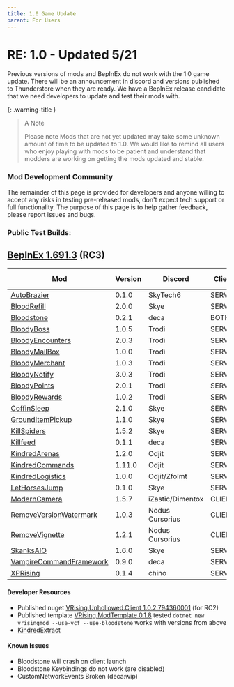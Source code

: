 ```yaml
---
title: 1.0 Game Update
parent: For Users
---
```


# RE: 1.0 - Updated 5/21
Previous versions of mods and BepInEx do not work with the 1.0 game update. There will be an announcement in discord and versions published to Thunderstore when they are ready. We have a BepInEx release candidate that we need developers to update and test their mods with.

{: .warning-title }
> A Note
> 
> Please note Mods that are not yet updated may take some unknown amount of time to be updated to 1.0. We would like to remind all users who enjoy playing with mods to be patient and understand that modders are working on getting the mods updated and stable.
>

### Mod Development Community
The remainder of this page is provided for developers and anyone willing to accept any risks in testing pre-released mods, don't expect tech support or full functionality. The purpose of this page is to help gather feedback, please report issues and bugs.

### Public Test Builds:

## [BepInEx 1.691.3](https://github.com/decaprime/VRising-Modding/releases/tag/1.691.3) (**RC3**)

| Mod | Version | Discord | Client | Known Issues |
| --- | --- | --- | --- | --- |
| [AutoBrazier](https://github.com/SkyTech6/AutoBrazier/releases/tag/v0.1.0) | 0.1.0 | SkyTech6 | SERVER | |
| [BloodRefill](https://github.com/skythebro/VMods/releases/tag/BR2.0.0) | 2.0.0 | Skye | SERVER | |
| [Bloodstone](https://github.com/decaprime/Bloodstone/releases/tag/v0.2.1) | 0.2.1 | deca | BOTH | [⚠️](#known-issues) |
| [BloodyBoss](https://github.com/oscarpedrero/BloodyBoss/releases/tag/v1.0.5) | 1.0.5 | Trodi | SERVER | |
| [BloodyEncounters](https://github.com/oscarpedrero/BloodyEncounters/releases/tag/v2.0.3) | 2.0.3 | Trodi | SERVER | |
| [BloodyMailBox](https://github.com/oscarpedrero/BloodyMailBox/releases/tag/v1.0.0) | 1.0.0 | Trodi | SERVER | |
| [BloodyMerchant](https://github.com/oscarpedrero/BloodyMerchant/releases/tag/v1.0.3) | 1.0.3 | Trodi | SERVER | |
| [BloodyNotify](https://github.com/oscarpedrero/BloodyNotify/releases/tag/v3.0.3) | 3.0.3 | Trodi | SERVER | |
| [BloodyPoints](https://github.com/oscarpedrero/BloodyPoints/releases/tag/v2.0.1) | 2.0.1 | Trodi | SERVER | |
| [BloodyRewards](https://github.com/oscarpedrero/BloodyRewards/releases/tag/v1.0.2) | 1.0.2 | Trodi | SERVER | |
| [CoffinSleep](https://github.com/skythebro/CoffinSleep/releases/tag/2.1.0) | 2.1.0 | Skye | SERVER | |
| [GroundItemPickup](https://github.com/skythebro/GroundItemPickup/releases/tag/1.1.0) | 1.1.0 | Skye | SERVER | |
| [KillSpiders](https://github.com/skythebro/VRisingKillSpiders/releases/tag/1.5.2) | 1.5.2 | Skye | SERVER | |
| [Killfeed](https://github.com/decaprime/Killfeed/releases/tag/v0.1.1) | 0.1.1 | deca | SERVER | |
| [KindredArenas](https://github.com/Odjit/KindredArenas/releases/tag/v1.2.0) | 1.2.0 | Odjit | SERVER  | |
| [KindredCommands](https://github.com/Odjit/KindredCommands/releases/tag/v1.11.0) | 1.11.0 | Odjit | SERVER  | |
| [KindredLogistics](https://github.com/Odjit/KindredLogistics/releases/tag/V1.0.0) | 1.0.0 | Odjit/Zfolmt | SERVER  | |
| [LetHorsesJump](https://github.com/skythebro/LetHorsesJump/releases/tag/0.1.0) | 0.1.0 | Skye | SERVER | |
| [ModernCamera](https://thunderstore.io/c/v-rising/p/vrising/ModernCamera/) | 1.5.7 | iZastic/Dimentox | CLIENT | | 
| [RemoveVersionWatermark](https://github.com/NodusCursorius/VRising-RemoveVersionWatermark/releases/tag/1.0.3) | 1.0.3 | Nodus Cursorius | CLIENT | |
| [RemoveVignette](https://github.com/NodusCursorius/vrising-removevignette/releases/tag/1.2.1) | 1.2.1 | Nodus Cursorius | CLIENT | |
| [SkanksAIO](https://github.com/skythebro/SkanksAIO/releases/tag/1.6.0) | 1.6.0 | Skye | SERVER | |
| [VampireCommandFramework](https://github.com/decaprime/VampireCommandFramework/releases/tag/v0.9.0) | 0.9.0 | deca | SERVER | |
| [XPRising](https://github.com/aontas/XPRising/releases/tag/v0.1.4) | 0.1.4 | chino | SERVER | |


#### Developer Resources
- Published nuget [VRising.Unhollowed.Client 1.0.2.794360001](https://www.nuget.org/packages/VRising.Unhollowed.Client/1.0.2.794360001) (for RC2)
- Published template [VRising.ModTemplate 0.1.8](<https://www.nuget.org/packages/VRising.ModTemplate/0.1.8>) tested `dotnet new vrisingmod --use-vcf --use-bloodstone` works with versions from above
- [KindredExtract](https://github.com/Odjit/KindredExtract/releases/tag/KindredExtract) 

#### Known Issues
- Bloodstone will crash on client launch
- Bloodstone Keybindings do not work (are disabled)
- CustomNetworkEvents Broken (deca:wip)
